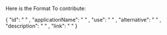 Here is the Format To contribute:

 {
        "id": " " ,
        "applicationName": " " ,
        "use": " " ,
        "alternative": " " ,
        "description": " " ,
        "link": " "
    }
